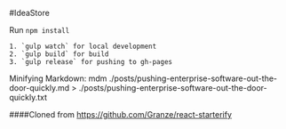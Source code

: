 #IdeaStore

Run `npm install`

	1. `gulp watch` for local development
	2. `gulp build` for build
	3. `gulp release` for pushing to gh-pages

Minifying Markdown: mdm ./posts/pushing-enterprise-software-out-the-door-quickly.md > ./posts/pushing-enterprise-software-out-the-door-quickly.txt

####Cloned from https://github.com/Granze/react-starterify